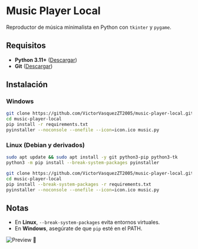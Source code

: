 # Music Player Local

Reproductor de música minimalista en Python con `tkinter` y `pygame`.

## Requisitos

- **Python 3.11+** ([Descargar](https://www.python.org/downloads/))
- **Git** ([Descargar](https://git-scm.com/downloads))

## Instalación

### Windows
```sh
git clone https://github.com/VictorVasquezZT2005/music-player-local.git
cd music-player-local
pip install -r requirements.txt
pyinstaller --noconsole --onefile --icon=icon.ico music.py
```

### Linux (Debian y derivados)
```sh
sudo apt update && sudo apt install -y git python3-pip python3-tk
python3 -m pip install --break-system-packages pyinstaller

git clone https://github.com/VictorVasquezZT2005/music-player-local.git
cd music-player-local
pip install --break-system-packages -r requirements.txt
pyinstaller --noconsole --onefile --icon=icon.ico music.py
```

## Notas
- En **Linux**, `--break-system-packages` evita entornos virtuales.
- En **Windows**, asegúrate de que `pip` esté en el PATH.

![Preview](https://github.com/user-attachments/assets/6e067206-0650-425f-8bc3-3ebc81132bee) 🚀
